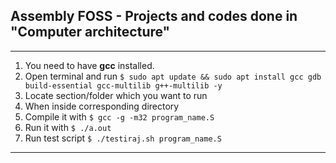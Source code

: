 ## Assembly FOSS - Projects and codes done in "Computer architecture"

<hr>


1. You need to have <b>gcc</b> installed.
2. Open terminal and run `$ sudo apt update && sudo apt install gcc gdb build-essential gcc-multilib g++-multilib -y`
3. Locate section/folder which you want to run
4. When inside corresponding directory
5. Compile it with `$ gcc -g -m32 program_name.S`
6. Run it with `$ ./a.out`
7. Run test script `$ ./testiraj.sh program_name.S`
<hr>

